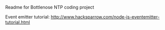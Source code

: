 Readme for Bottlenose NTP coding project

Event emitter tutorial: http://www.hacksparrow.com/node-js-eventemitter-tutorial.html